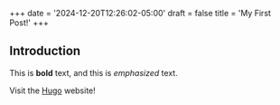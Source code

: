 +++
date = '2024-12-20T12:26:02-05:00'
draft = false
title = 'My First Post!'
+++
## Introduction

This is **bold** text, and this is *emphasized* text.

Visit the [Hugo](https://gohugo.io) website!